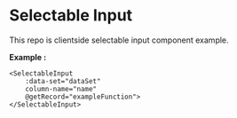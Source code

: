 # Selectable Input

This repo is clientside selectable input component example.

**Example :**
```
<SelectableInput 
    :data-set="dataSet" 
    column-name="name" 
    @getRecord="exampleFunction">
</SelectableInput>
```
